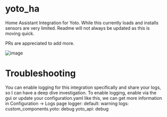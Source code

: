 # yoto_ha

Home Assistant Integration for Yoto. While this currently loads and installs sensors are very limited. Readme will not always be updated as this is moving quick.

PRs are appreciated to add more.

![image](https://github.com/cdnninja/yoto_ha/assets/6373468/8ae77603-80dd-45fa-80ab-1cb040fa0112)

# Troubleshooting

You can enable logging for this integration specifically and share your logs, so I can have a deep dive investigation. To enable logging, enable via the gui or update your configuration.yaml like this, we can get more information in Configuration -> Logs page
logger:
default: warning
logs:
custom_components.yoto: debug
yoto_api: debug
